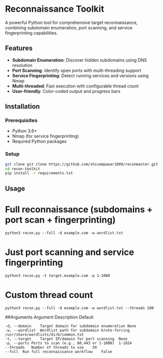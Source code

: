 # Reconnaissance Toolkit

A powerful Python tool for comprehensive target reconnaissance, combining subdomain enumeration, port scanning, and service fingerprinting capabilities.

## Features

- **Subdomain Enumeration**: Discover hidden subdomains using DNS resolution
- **Port Scanning**: Identify open ports with multi-threading support
- **Service Fingerprinting**: Detect running services and versions using Nmap
- **Multi-threaded**: Fast execution with configurable thread count
- **User-friendly**: Color-coded output and progress bars

## Installation

### Prerequisites
- Python 3.6+
- Nmap (for service fingerprinting)
- Required Python packages

### Setup
```bash
git clone git clone https://github.com/shivampawar1009/reconmaster.git
cd recon-toolkit
pip install -r requirements.txt
```

## Usage


# Full reconnaissance (subdomains + port scan + fingerprinting)
```python3 recon.py --full -d example.com -w wordlist.txt```

# Just port scanning and service fingerprinting
```python3 recon.py -t target.example.com -p 1-1000```

# Custom thread count
```python3 recon.py --full -d example.com -w wordlist.txt --threads 100```


##Arguments
Argument	Description	Default
```
-d, --domain	Target domain for subdomain enumeration	None
-w, --wordlist	Wordlist path for subdomain brute-forcing	/usr/share/wordlists/dirb/common.txt
-t, --target	Target IP/domain for port scanning	None
-p, --ports	Ports to scan (e.g., 80,443 or 1-1000)	1-1024
--threads	Number of threads to use	50
--full	Run full reconnaissance workflow	False
```
